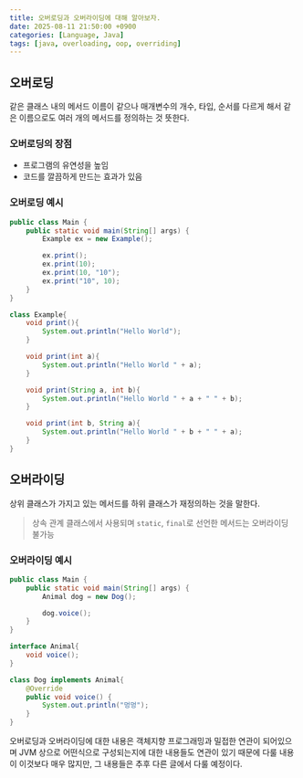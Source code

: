 ```yaml
---
title: 오버로딩과 오버라이딩에 대해 알아보자.
date: 2025-08-11 21:50:00 +0900
categories: [Language, Java]
tags: [java, overloading, oop, overriding]
---
```


## **오버로딩**
같은 클래스 내의 메서드 이름이 같으나 매개변수의 개수, 타입, 순서를 다르게 해서 같은 이름으로도 여러 개의 메서드를 정의하는 것 뜻한다.

### **오버로딩의 장점**
- 프로그램의 유연성을 높임
- 코드를 깔끔하게 만드는 효과가 있음

### **오버로딩 예시**
```java
public class Main {
    public static void main(String[] args) {
        Example ex = new Example();

        ex.print();
        ex.print(10);
        ex.print(10, "10");
        ex.print("10", 10);
    }
}

class Example{
    void print(){
        System.out.println("Hello World");
    }

    void print(int a){
        System.out.println("Hello World " + a);
    }

    void print(String a, int b){
        System.out.println("Hello World " + a + " " + b);
    }

    void print(int b, String a){
        System.out.println("Hello World " + b + " " + a);
    }
}
```

## **오버라이딩** 
상위 클래스가 가지고 있는 메서드를 하위 클래스가 재정의하는 것을 말한다.

> 상속 관계 클래스에서 사용되며 `static`, `final`로 선언한 메서드는 오버라이딩 불가능

### **오버라이딩 예시**
```java
public class Main {
    public static void main(String[] args) {
        Animal dog = new Dog();

        dog.voice();
    }
}

interface Animal{
    void voice();
}

class Dog implements Animal{
    @Override
    public void voice() {
        System.out.println("멍멍");
    }
}
```

오버로딩과 오버라이딩에 대한 내용은 객체지향 프로그래밍과 밀접한 연관이 되어있으며 JVM 상으로 어떤식으로 구성되는지에 대한 내용들도 연관이 있기 때문에 다룰 내용이 이것보다 매우 많지만, 그 내용들은 추후 다른 글에서 다룰 예정이다.